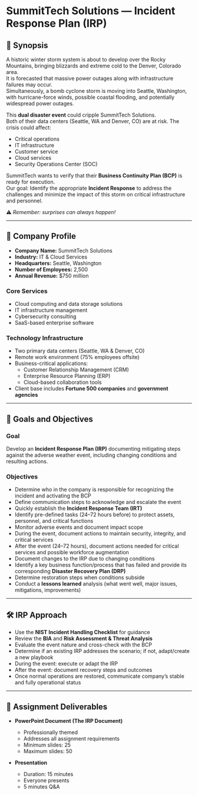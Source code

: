 # SummitTech Solutions — Incident Response Plan (IRP)

## 📌 Synopsis  
A historic winter storm system is about to develop over the Rocky Mountains, bringing blizzards and extreme cold to the Denver, Colorado area.  
It is forecasted that massive power outages along with infrastructure failures may occur.  
Simultaneously, a bomb cyclone storm is moving into Seattle, Washington, with hurricane-force winds, possible coastal flooding, and potentially widespread power outages.

This **dual disaster event** could cripple SummitTech Solutions.  
Both of their data centers (Seattle, WA and Denver, CO) are at risk. The crisis could affect:
- Critical operations
- IT infrastructure
- Customer service
- Cloud services
- Security Operations Center (SOC)

SummitTech wants to verify that their **Business Continuity Plan (BCP)** is ready for execution.  
Our goal: Identify the appropriate **Incident Response** to address the challenges and minimize the impact of this storm on critical infrastructure and personnel.  

⚠️ *Remember: surprises can always happen!*

---

## 🏢 Company Profile  

- **Company Name:** SummitTech Solutions  
- **Industry:** IT & Cloud Services  
- **Headquarters:** Seattle, Washington  
- **Number of Employees:** 2,500  
- **Annual Revenue:** $750 million  

### Core Services  
- Cloud computing and data storage solutions  
- IT infrastructure management  
- Cybersecurity consulting  
- SaaS-based enterprise software  

### Technology Infrastructure  
- Two primary data centers (Seattle, WA & Denver, CO)  
- Remote work environment (75% employees offsite)  
- Business-critical applications:
  - Customer Relationship Management (CRM)
  - Enterprise Resource Planning (ERP)
  - Cloud-based collaboration tools  
- Client base includes **Fortune 500 companies** and **government agencies**

---

## 🎯 Goals and Objectives  

### Goal  
Develop an **Incident Response Plan (IRP)** documenting mitigating steps against the adverse weather event, including changing conditions and resulting actions.

### Objectives  
- Determine who in the company is responsible for recognizing the incident and activating the BCP  
- Define communication steps to acknowledge and escalate the event  
- Quickly establish the **Incident Response Team (IRT)**  
- Identify pre-defined tasks (24–72 hours before) to protect assets, personnel, and critical functions  
- Monitor adverse events and document impact scope  
- During the event, document actions to maintain security, integrity, and critical services  
- After the event (24–72 hours), document actions needed for critical services and possible workforce augmentation  
- Document changes to the IRP due to changing conditions  
- Identify a key business function/process that has failed and provide its corresponding **Disaster Recovery Plan (DRP)**  
- Determine restoration steps when conditions subside  
- Conduct a **lessons learned** analysis (what went well, major issues, mitigations, improvements)

---

## 🛠️ IRP Approach  

- Use the **NIST Incident Handling Checklist** for guidance  
- Review the **BIA** and **Risk Assessment & Threat Analysis**  
- Evaluate the event nature and cross-check with the BCP  
- Determine if an existing IRP addresses the scenario; if not, adapt/create a new playbook  
- During the event: execute or adapt the IRP  
- After the event: document recovery steps and outcomes  
- Once normal operations are restored, communicate company’s stable and fully operational status  

---

## 📄 Assignment Deliverables  

- **PowerPoint Document (The IRP Document)**
  - Professionally themed  
  - Addresses all assignment requirements  
  - Minimum slides: 25  
  - Maximum slides: 50  

- **Presentation**
  - Duration: 15 minutes  
  - Everyone presents  
  - 5 minutes Q&A  
